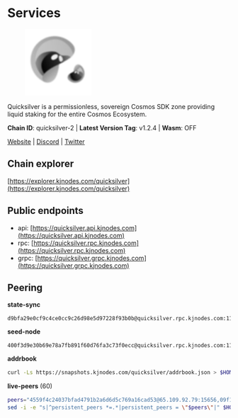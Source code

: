 # Services

<figure><img src="https://raw.githubusercontent.com/kj89/cosmos-images/main/logos/quicksilver.png" width="150" alt=""><figcaption></figcaption></figure>

Quicksilver is a permissionless, sovereign Cosmos SDK zone providing liquid staking for the entire Cosmos Ecosystem.

**Chain ID**: quicksilver-2 | **Latest Version Tag**: v1.2.4 | **Wasm**: OFF

[Website](https://quicksilver.zone) | [Discord](https://discord.gg/quicksilverprotocol) | [Twitter](https://twitter.com/quicksilverzone)




## Chain explorer
[https://explorer.kjnodes.com/quicksilver](https://explorer.kjnodes.com/quicksilver)

## Public endpoints

* api: [https://quicksilver.api.kjnodes.com](https://quicksilver.api.kjnodes.com)
* rpc: [https://quicksilver.rpc.kjnodes.com](https://quicksilver.rpc.kjnodes.com)
* grpc: [https://quicksilver.grpc.kjnodes.com](https://quicksilver.grpc.kjnodes.com)

## Peering

**state-sync**

```text
d9bfa29e0cf9c4ce0cc9c26d98e5d97228f93b0b@quicksilver.rpc.kjnodes.com:11656
```

**seed-node**

```text
400f3d9e30b69e78a7fb891f60d76fa3c73f0ecc@quicksilver.rpc.kjnodes.com:11659
```

**addrbook**
```bash
curl -Ls https://snapshots.kjnodes.com/quicksilver/addrbook.json > $HOME/.quicksilverd/config/addrbook.json
```

**live-peers** (60)
```bash
peers="4559f4c24037bfad4791b2a6d6d5c769a16cad53@65.109.92.79:15656,09f16a08fb0da3a20a7bc0212e3bc4645b04918c@65.21.142.30:28656,ee14b4bbeb436056952c8e4e7c84826dfb92143b@65.109.105.17:26656,ef9c9b1952f245fbb24603d5a1f643041bec7af7@141.95.65.26:29986,e0604aa63b2b483bdb7f3ffba80a91803080bff8@62.171.183.214:26656,3a5d0b97feb595375c24665dcf17d793be129e8b@51.89.155.2:28656,c0beca70dbd3ef5bb433f7aa280d56d2a150bbd3@95.214.52.144:26656,4a73a81a94c9cd7147a84c35c7ab7abec94093bd@204.93.241.110:27651,0a3860f9d3c27b34910fe8660240ae55699b55c2@84.244.95.245:26656,ff2055b198685f619897058a26776b9d1b73dc3c@178.63.184.129:26656,d9bfa29e0cf9c4ce0cc9c26d98e5d97228f93b0b@65.109.88.38:11656,e3dd956ac4081ba42ae3d038edd6d80ddf092751@198.199.90.99:26656,05241d21ff9e7c699bbdb4faa73da1860b6d8cd7@128.199.85.168:26656,161f453c9ff27f3120ec5078f56b505316fbc720@65.108.6.45:61156,5f0c0411e34e1c7d0b9c53749d90a923b5e8c625@65.21.133.125:35656,679f56feb7f4f91d46a92d0eb474d1dc43466d18@213.239.215.59:29986,83435bc3cbb0204188c666259ccebcd73ac33ec8@65.109.139.182:11656,28ebd43e8c888ed069165fa035e101ae6fd7955e@139.162.191.246:26656,1b569bf57da79df4f85d207a161a97626988af76@65.109.92.241:20026,bf5d518265b2d5e670cee6f4dc08b95da4fe8baf@107.155.109.202:26656,0a226e70ceb7a4123e66216d1ed83ef22ed8a187@185.119.118.118:2000,271419d3eb3878c902ebb0064490ad702d9d067f@144.76.145.150:26656,e3f8ffcdcf2f7e15a702ee72a87d4a48ab206057@148.72.153.85:26656,d22c450ef79e019dc702d9098ff09f02294e6dff@65.109.37.58:26656,6785dbb8a0138600e0e0faaa77baa375451b38bb@162.55.132.48:15620,cbc2c7a7cd39750abee0dcd5dd2832feddbde20e@50.21.173.76:26656,ebc272824924ea1a27ea3183dd0b9ba713494f83@195.3.220.136:27026,ebafaa0d0087ecfc785b095d6a91a67a12eecd80@5.9.100.25:26656,3308d9078fcca016fbd8dc8f3b19666326f41a6f@138.201.121.185:26672,4aa6607f87ad0b458526d3405731e71553cf275c@219.100.163.35:26656,0b9833206c8967ac8ac0e1a407bedfe378b1a5f3@5.135.140.46:26656,8ebd6e7c74a9c36a175f9a86148354b378a4f387@185.248.24.16:26656,ec076ff33f2986d064b78602e2ccd2c925bf761e@161.97.82.203:26256,3b3c0037090a1b5ef9f7ac58ff79f33dffdd188a@65.108.231.124:15656,e1a24aaba30a8ff21e52fed92b96b36156b52e80@51.161.208.88:26656,46a0c8717148c4a4aa86eaaa9727e7bc6bb8e70c@49.12.7.7:26656,833a368b9e639d50dcbeaa2e8347306979d55e50@199.217.117.78:11156,b71ddbe0702383c73128f759a910a6d55ccee3b6@46.4.112.18:11656,82c212c73d15ed2c7e6ad7cc5dd68cdd559c0056@65.109.52.178:26656,2c658378f5356e39ecea6947eb312f45a8ccfde1@142.132.199.211:26654,dad4f7425a8346d5d6b0d94299daa14354d87476@65.109.21.74:26656,ba52d6744d89cf66cf29d7663a21e1299d0f6744@74.80.183.130:26654,663134c4999f4f9fc59879eaaebbb332e91e2160@45.34.1.114:33656,b4bcce87121963e1e97619dc135f2eb1a9fd5dfc@88.198.32.17:36656,8afd73dde0c073dd290092d8ffbcc48a61c94525@89.117.58.109:46656,88fc9c304ecdb65b90339fc6dc644140a92746ed@88.198.49.30:26656,06230bbaabb6c9c6223275b57d8e10fc609ae7ba@51.89.7.184:26633,04dcb466b6804e6a57b7f9188b90f5bdc17037c0@108.165.178.242:26654,602700ce2ed57b2176514ec2ecbda079caa7a536@178.170.40.28:15620,94bc5b7db0eec4c0f647e8161fb94e3f3e48680c@195.3.220.153:26656,020f15d3a9408462b1f7b59252a58713f30fff81@81.0.218.193:11656,9bed2c944243fd3ee35a6e4e8da0956f61518603@65.109.21.75:26656,71f722098fc28c2f39026af58d539f387451ddb0@65.109.86.210:27656,61d96fee29a9615c208c4db72526d23b45094cb4@65.108.195.30:36656,185f80586290dcd53db67ebc2da1e146e291bcd6@148.251.13.186:11156,a0352933c3a4e525ac1cd595400f3123fbd597f6@65.108.230.161:46656,36640aca1c3109ef36d607ec650e8eff832bb39c@195.14.6.2:26656,ef1cb5bff5b76957f02636a30d5d85d861a35dbe@65.109.92.240:21026,e50848e299c7909245a9af690341ff27e21f7b69@65.109.87.88:56656,0307e98cceb81b5f075ee69f53c0032940dea98c@65.108.43.113:26656"
sed -i -e "s|^persistent_peers *=.*|persistent_peers = \"$peers\"|" $HOME/.quicksilverd/config/config.toml
```

